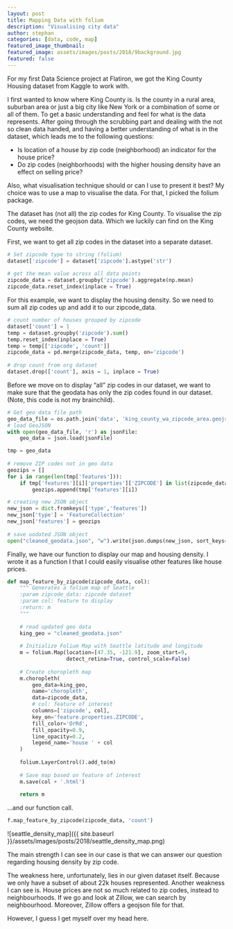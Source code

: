 ```yaml
---
layout: post
title: Mapping Data with folium
description: "Visualising city data"
author: stephan
categories: [data, code, map]
featured_image_thumbnail:
featured_image: assets/images/posts/2018/9background.jpg
featured: false
---
```


For my first Data Science project at Flatiron, we got the King County Housing dataset from Kaggle to work with.

I first wanted to know where King County is. Is the county in a rural area, suburban area or just a big city like New York or a combination of some or all of them. To get a basic understanding and feel for what is the data represents. After going through the scrubbing part and dealing with the not so clean data handed, and having a better understanding of what is in the dataset, which leads me to the following questions:

* Is location of a house by zip code (neighborhood) an indicator for the house price?
* Do zip codes (neighborhoods) with the higher housing density have an effect on selling price?

Also, what visualisation technique should or can I use to present it best? My choice was to use a map to visualise the data. For that, I picked the folium package.

The dataset has (not all) the zip codes for King County. To visualise the zip codes, we need the geojson data. Which we luckily can find on the King County website.

First, we want to get all zip codes in the dataset into a separate dataset.


```python
# Set zipcode type to string (folium)
dataset['zipcode'] = dataset['zipcode'].astype('str')
​
# get the mean value across all data points
zipcode_data = dataset.groupby('zipcode').aggregate(np.mean)
zipcode_data.reset_index(inplace = True)
```

For this example, we want to display the housing density. So we need to sum all zip codes up and add it to our zipcode_data.


```python
# count number of houses grouped by zipcode
dataset['count'] = 1
temp = dataset.groupby('zipcode').sum()
temp.reset_index(inplace = True)
temp = temp[['zipcode', 'count']]
zipcode_data = pd.merge(zipcode_data, temp, on='zipcode')
​
# drop count from org dataset
dataset.drop(['count'], axis = 1, inplace = True)
```

Before we move on to display “all” zip codes in our dataset, we want to make sure that the geodata has only the zip codes found in our dataset. (Note, this code is not my brainchild).


```python
# Get geo data file path
geo_data_file = os.path.join('data', 'king_county_wa_zipcode_area.geojson')
# load GeoJSON
with open(geo_data_file, 'r') as jsonFile:
    geo_data = json.load(jsonFile)

tmp = geo_data
​
# remove ZIP codes not in geo data
geozips = []
for i in range(len(tmp['features'])):
    if tmp['features'][i]['properties']['ZIPCODE'] in list(zipcode_data['zipcode'].unique()):
        geozips.append(tmp['features'][i])

# creating new JSON object
new_json = dict.fromkeys(['type','features'])
new_json['type'] = 'FeatureCollection'
new_json['features'] = geozips
​
# save uodated JSON object
open("cleaned_geodata.json", "w").write(json.dumps(new_json, sort_keys=True, indent=4, separators=(',', ': ')))
```

Finally, we have our function to display our map and housing density. I wrote it as a function I that I could easily visualise other features like house prices.


```python
def map_feature_by_zipcode(zipcode_data, col):
    """ Generates a folium map of Seattle
    :param zipcode_data: zipcode dataset
    :param col: feature to display
    :return: m
    """
​
    # read updated geo data
    king_geo = "cleaned_geodata.json"
​
    # Initialize Folium Map with Seattle latitude and longitude
    m = folium.Map(location=[47.35, -121.9], zoom_start=9,
                   detect_retina=True, control_scale=False)
​
    # Create choropleth map
    m.choropleth(
        geo_data=king_geo,
        name='choropleth',
        data=zipcode_data,
        # col: feature of interest
        columns=['zipcode', col],
        key_on='feature.properties.ZIPCODE',
        fill_color='OrRd',
        fill_opacity=0.9,
        line_opacity=0.2,
        legend_name='house ' + col
    )
​
    folium.LayerControl().add_to(m)
​
    # Save map based on feature of interest
    m.save(col + '.html')
​
    return m
```

...and our function call.

```python
f.map_feature_by_zipcode(zipcode_data, 'count')
```

![seattle_density_map]({{ site.baseurl }}/assets/images/posts/2018/seattle_density_map.png)

The main strength I can see in our case is that we can answer our question regarding housing density by zip code.

The weakness here, unfortunately, lies in our given dataset itself. Because we only have a subset of about 22k houses represented. Another weakness I can see is. House prices are not so much related to zip codes, instead to neighbourhoods. If we go and look at Zillow, we can search by neighbourhood. Moreover, Zillow offers a geojson file for that.

However, I guess I get myself over my head here.
